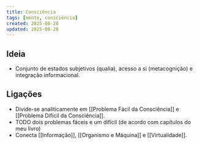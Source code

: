 ```yaml
---
title: Consciência
tags: [mente, consciência]
created: 2025-08-28
updated: 2025-08-28
---
```


## Ideia
- Conjunto de estados subjetivos (qualia), acesso a si (metacognição) e integração informacional.

## Ligações
- Divide-se analiticamente em [[Problema Fácil da Consciência]] e [[Problema Difícil da Consciência]].
- TODO dois problemas fáceis e um difícil (de acordo com capítulos do meu livro)
- Conecta [[Informação]], [[Organismo e Máquina]] e [[Virtualidade]].


